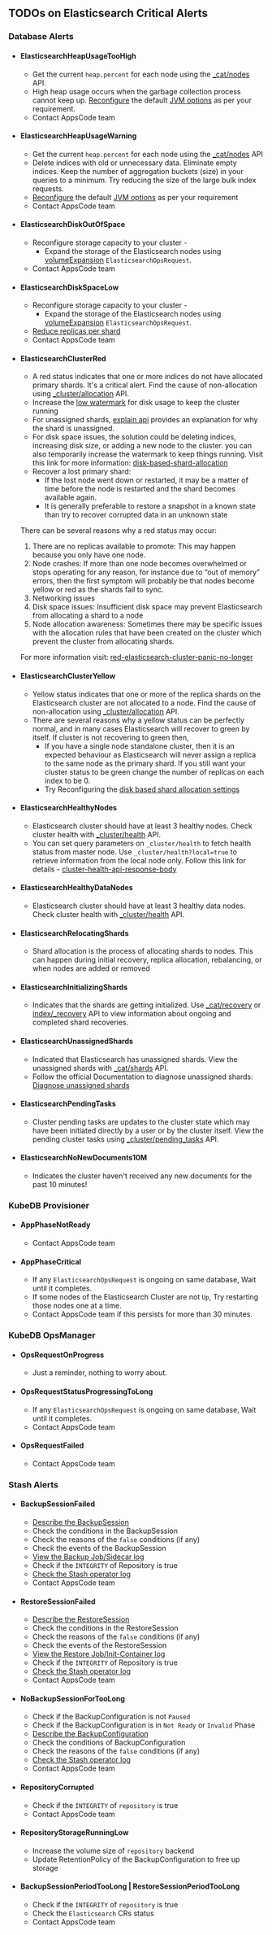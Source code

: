 ## TODOs on Elasticsearch Critical Alerts

### Database Alerts

- #### ElasticsearchHeapUsageTooHigh
  - Get the current `heap.percent` for each node using the [_cat/nodes](https://www.elastic.co/guide/en/elasticsearch/reference/current/cat-nodes.html) API.
  - High heap usage occurs when the garbage collection process cannot keep up. [Reconfigure](https://kubedb.com/docs/v2022.08.08/guides/elasticsearch/configuration/jvm-options/) the default [JVM options](https://www.elastic.co/guide/en/elasticsearch/reference/current/advanced-configuration.html#set-jvm-heap-size) as per your requirement.
  - Contact AppsCode team
- #### ElasticsearchHeapUsageWarning
  - Get the current `heap.percent` for each node using the [_cat/nodes](https://www.elastic.co/guide/en/elasticsearch/reference/current/cat-nodes.html) API
  - Delete indices with old or unnecessary data. Eliminate empty indices. Keep the number of aggregation buckets (size) in your queries to a minimum. Try reducing the size of the large bulk index requests.
  - [Reconfigure](https://kubedb.com/docs/v2022.08.08/guides/elasticsearch/configuration/jvm-options/) the default [JVM options](https://www.elastic.co/guide/en/elasticsearch/reference/current/advanced-configuration.html#set-jvm-heap-size) as per your requirement
  - Contact AppsCode team
- #### ElasticsearchDiskOutOfSpace
  - Reconfigure storage capacity to your cluster -
    - Expand the storage of the Elasticsearch nodes using [volumeExpansion](https://kubedb.com/docs/v2022.08.08/guides/elasticsearch/concepts/elasticsearch-ops-request/#specvolumeexpansion) `ElasticsearchOpsRequest`.
  - Contact AppsCode team
- #### ElasticsearchDiskSpaceLow
  - Reconfigure storage capacity to your cluster -
    - Expand the storage of the Elasticsearch nodes using [volumeExpansion](https://kubedb.com/docs/v2022.08.08/guides/elasticsearch/concepts/elasticsearch-ops-request/#specvolumeexpansion) `ElasticsearchOpsRequest`.
  - [Reduce replicas per shard](https://www.elastic.co/guide/en/elasticsearch/reference/current/size-your-shards.html)
  - Contact AppsCode team
- #### ElasticsearchClusterRed
  - A red status indicates that one or more indices do not have allocated primary shards. It's a critical alert. Find the cause of non-allocation using [_cluster/allocation](https://www.elastic.co/guide/en/elasticsearch/reference/current/cluster-allocation-explain.html) API.
  - Increase the [low watermark](https://www.elastic.co/guide/en/elasticsearch/reference/current/modules-cluster.html#disk-based-shard-allocation) for disk usage to keep the cluster running
  - For unassigned shards, [explain api](https://www.elastic.co/guide/en/elasticsearch/reference/current/cluster-allocation-explain.html) provides an explanation for why the shard is unassigned. 
  - For disk space issues, the solution could be deleting indices, increasing disk size, or adding a new node to the cluster. you can also temporarily increase the watermark to keep things running. Visit this link for more information: [disk-based-shard-allocation](https://www.elastic.co/guide/en/elasticsearch/reference/current/modules-cluster.html#disk-based-shard-allocation)
  - Recover a lost primary shard:
    - If the lost node went down or restarted, it may be a matter of time before the node is restarted and the shard becomes available again.
    - It is generally preferable to restore a snapshot in a known state than try to recover corrupted data in an unknown state
  
  There can be several reasons why a red status may occur:

  1. There are no replicas available to promote: This may happen because you only have one node.
  2. Node crashes: If more than one node becomes overwhelmed or stops operating for any reason, for instance due to “out of memory” errors, then the first symptom will probably be that nodes become yellow or red as the shards fail to sync.
  3. Networking issues
  4. Disk space issues: Insufficient disk space may prevent Elasticsearch from allocating a shard to a node
  5. Node allocation awareness: Sometimes there may be specific issues with the allocation rules that have been created on the cluster which prevent the cluster from allocating shards.

  For more information visit: [red-elasticsearch-cluster-panic-no-longer](https://www.elastic.co/blog/red-elasticsearch-cluster-panic-no-longer)

- #### ElasticsearchClusterYellow
  - Yellow status indicates that one or more of the replica shards on the Elasticsearch cluster are not allocated to a node. Find the cause of non-allocation using [_cluster/allocation](https://www.elastic.co/guide/en/elasticsearch/reference/current/cluster-allocation-explain.html) API.
  - There are several reasons why a yellow status can be perfectly normal, and in many cases Elasticsearch will recover to green by itself. If cluster is not recovering to green then,
    - If you have a single node standalone cluster, then it is an expected behaviour as Elasticsearch will never assign a replica to the same node as the primary shard. If you still want your cluster status to be green change the number of replicas on each index to be 0.
    - Try Reconfiguring the [disk based shard allocation settings](https://www.elastic.co/guide/en/elasticsearch/reference/current/modules-cluster.html#disk-based-shard-allocation)

- #### ElasticsearchHealthyNodes
  - Elasticsearch cluster should have at least 3 healthy nodes. Check cluster health with [_cluster/health](https://www.elastic.co/guide/en/elasticsearch/reference/current/cluster-health.html#cluster-health-api-example) API.
  - You can set query parameters on `_cluster/health` to fetch health status from master node. Use `_cluster/health?local=true` to retrieve information from the local node only. Follow this link for details - [cluster-health-api-response-body](https://www.elastic.co/guide/en/elasticsearch/reference/current/cluster-health.html#cluster-health-api-response-body)
- #### ElasticsearchHealthyDataNodes
  - Elasticsearch cluster should have at least 3 healthy data nodes. Check cluster health with [_cluster/health](https://www.elastic.co/guide/en/elasticsearch/reference/current/cluster-health.html#cluster-health-api-example) API.
- #### ElasticsearchRelocatingShards
  - Shard allocation is the process of allocating shards to nodes. This can happen during initial recovery, replica allocation, rebalancing, or when nodes are added or removed
- #### ElasticsearchInitializingShards
  - Indicates that the shards are getting initialized. Use [_cat/recovery](https://www.elastic.co/guide/en/elasticsearch/reference/current/cat-recovery.html) or [index/_recovery](https://www.elastic.co/guide/en/elasticsearch/reference/current/indices-recovery.html) API to view information about ongoing and completed shard recoveries.
- #### ElasticsearchUnassignedShards
  - Indicated that Elasticsearch has unassigned shards. View the unassigned shards with [_cat/shards](https://www.elastic.co/guide/en/elasticsearch/reference/current/diagnose-unassigned-shards.html#diagnose-unassigned-shards) API.
  - Follow the official Documentation to diagnose unassigned shards: [Diagnose unassigned shards](https://www.elastic.co/guide/en/elasticsearch/reference/current/diagnose-unassigned-shards.html)
- #### ElasticsearchPendingTasks
  - Cluster pending tasks are updates to the cluster state which may have been initiated directly by a user or by the cluster itself. View the pending cluster tasks using [_cluster/pending_tasks](https://www.elastic.co/guide/en/elasticsearch/reference/current/cluster-pending.html#cluster-pending) API.
- #### ElasticsearchNoNewDocuments10M
  - Indicates the cluster haven't received any new documents for the past 10 minutes!

### KubeDB Provisioner

- #### AppPhaseNotReady
  - Contact AppsCode team
- #### AppPhaseCritical
  - If any `ElasticsearchOpsRequest` is ongoing on same database, Wait until it completes.
  - If some nodes of the Elasticsearch Cluster are not `Up`, Try restarting those nodes one at a time.
  - Contact AppsCode team if this persists for more than 30 minutes.

### KubeDB OpsManager

- #### OpsRequestOnProgress
  - Just a reminder, nothing to worry about.
- #### OpsRequestStatusProgressingToLong
  - If any `ElasticsearchOpsRequest` is ongoing on same database, Wait until it completes.
  - Contact AppsCode team
- #### OpsRequestFailed
  - Contact AppsCode team

### Stash Alerts
- #### BackupSessionFailed
  - [Describe the BackupSession](https://stash.run/docs/latest/guides/troubleshooting/how-to-troubleshoot/#describe-the-backupsession)
  - Check the conditions in the BackupSession
  - Check the reasons of the `false` conditions (if any)
  - Check the events of the BackupSession
  - [View the Backup Job/Sidecar log](https://stash.run/docs/latest/guides/troubleshooting/how-to-troubleshoot/#view-backup-jobsidecar-log)
  - Check if the `INTEGRITY` of Repository is true
  - [Check the Stash operator log](https://stash.run/docs/latest/guides/troubleshooting/how-to-troubleshoot/#check-stash-operator-log)
  - Contact AppsCode team
- #### RestoreSessionFailed
  - [Describe the RestoreSession](https://stash.run/docs/latest/guides/troubleshooting/how-to-troubleshoot/#describe-the-restoresession)
  - Check the conditions in the RestoreSession
  - Check the reasons of the `false` conditions (if any)
  - Check the events of the RestoreSession
  - [View the Restore Job/Init-Container log](https://stash.run/docs/latest/guides/troubleshooting/how-to-troubleshoot/#view-restore-jobinit-container-log)
  - Check if the `INTEGRITY` of Repository is true
  - [Check the Stash operator log](https://stash.run/docs/latest/guides/troubleshooting/how-to-troubleshoot/#check-stash-operator-log)
  - Contact AppsCode team
- #### NoBackupSessionForTooLong
  - Check if the BackupConfiguration is not `Paused`
  - Check if the BackupConfiguration is in `Not Ready` or `Invalid` Phase
  - [Describe the BackupConfiguration](https://stash.run/docs/latest/guides/troubleshooting/how-to-troubleshoot/#backupconfiguration-notready)
  - Check the conditions of BackupConfiguration
  - Check the reasons of the `false` conditions (if any)
  - [Check the Stash operator log](https://stash.run/docs/latest/guides/troubleshooting/how-to-troubleshoot/#check-stash-operator-log)
  - Contact AppsCode team
- #### RepositoryCorrupted
  - Check if the `INTEGRITY` of `repository` is true
  - Contact AppsCode team
- #### RepositoryStorageRunningLow
  - Increase the volume size of `repository` backend
  - Update RetentionPolicy of the BackupConfiguration to free up storage
- #### BackupSessionPeriodTooLong | RestoreSessionPeriodTooLong
  - Check if the `INTEGRITY` of `repository` is true
  - Check the `Elasticsearch` CRs status
  - Contact AppsCode team
